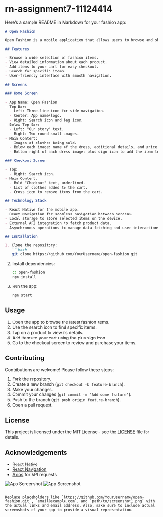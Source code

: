 # rn-assignment7-11124414

 Here's a sample README in Markdown for your fashion app:

```markdown
# Open Fashion

Open Fashion is a mobile application that allows users to browse and shop for the latest fashion trends. The app features a user-friendly interface with seamless navigation, product details, and a shopping cart for easy checkout.

## Features

- Browse a wide selection of fashion items.
- View detailed information about each product.
- Add items to your cart for easy checkout.
- Search for specific items.
- User-friendly interface with smooth navigation.

## Screens

### Home Screen

- App Name: Open Fashion
- Top Bar:
  - Left: Three-line icon for side navigation.
  - Center: App name/logo.
  - Right: Search icon and bag icon.
- Below Top Bar:
  - Left: "Our story" text.
  - Right: Two round small images.
- Main Content:
  - Images of clothes being sold.
  - Below each image: name of the dress, additional details, and price.
  - Bottom right of each dress image: plus sign icon to add the item to the cart.

### Checkout Screen

- Top:
  - Right: Search icon.
- Main Content:
  - Bold "Checkout" text, underlined.
  - List of clothes added to the cart.
  - Cross icon to remove items from the cart.

## Technology Stack

- React Native for the mobile app.
- React Navigation for seamless navigation between screens.
- Local storage to store selected items on the device.
- External API integration to fetch product data.
- Asynchronous operations to manage data fetching and user interactions.

## Installation

1. Clone the repository:
   ```bash
   git clone https://github.com/YourUsername/open-fashion.git
   ```

2. Install dependencies:
   ```bash
   cd open-fashion
   npm install
   ```

3. Run the app:
   ```bash
   npm start
   ```

## Usage

1. Open the app to browse the latest fashion items.
2. Use the search icon to find specific items.
3. Tap on a product to view its details.
4. Add items to your cart using the plus sign icon.
5. Go to the checkout screen to review and purchase your items.

## Contributing

Contributions are welcome! Please follow these steps:

1. Fork the repository.
2. Create a new branch (`git checkout -b feature-branch`).
3. Make your changes.
4. Commit your changes (`git commit -m 'Add some feature'`).
5. Push to the branch (`git push origin feature-branch`).
6. Open a pull request.

## License

This project is licensed under the MIT License - see the [LICENSE](LICENSE) file for details.

## Acknowledgements

- [React Native](https://reactnative.dev/)
- [React Navigation](https://reactnavigation.org/)
- [Axios](https://github.com/axios/axios) for API requests



![App Screenshot](path/to/screenshot1.png)
![App Screenshot](path/to/screenshot2.png)
```

Replace placeholders like `https://github.com/YourUsername/open-fashion.git`, `email@example.com`, and `path/to/screenshot1.png` with the actual links and email address. Also, make sure to include actual screenshots of your app to provide a visual representation.
